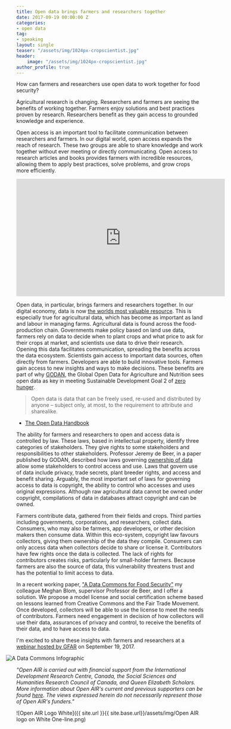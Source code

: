 ```yaml
---
title: Open data brings farmers and researchers together
date: 2017-09-19 00:00:00 Z
categories:
- open data
tag:
- speaking
layout: single
teaser: "/assets/img/1024px-cropscientist.jpg"
header: 
    image: "/assets/img/1024px-cropscientist.jpg"
author_profile: true
---
```


How can farmers and researchers use open data to work together for food security?

Agricultural research is changing. Researchers and farmers are seeing the benefits of working together. Farmers enjoy solutions and best practices proven by research. Researchers benefit as they gain access to grounded knowledge and experience.  

Open access is an important tool to facilitate communication between researchers and farmers. In our digital world, open access  expands the reach of research. These two groups are able to share knowledge and work together without ever meeting or directly communicating. Open access to research articles and books provides farmers with incredible resources, allowing them to apply best practices, solve problems, and grow crops more efficiently. 

<iframe width="560" height="315" src="https://www.youtube.com/embed/o43P8SO82qU" frameborder="0" allowfullscreen></iframe>

Open data, in particular, brings farmers and researchers together. In our digital economy, data is now [the worlds most valuable resource](https://www.economist.com/news/leaders/21721656-data-economy-demands-new-approach-antitrust-rules-worlds-most-valuable-resource). This is especially true for agricultural data, which has become as important as land and labour in managing farms. Agricultural data is found across the food-production chain. Governments make policy based on land use data, farmers rely on data to decide when to plant crops and what price to ask for their crops at market, and scientists use data to drive their research. Opening this data facilitates communication, spreading the benefits across the data ecosystem. Scientists gain access to important data sources, often directly from farmers. Developers are able to build innovative tools. Farmers gain access to new insights and ways to make decisions. These benefits are part of why [GODAN](http://www.godan.info), the Global Open Data for Agriculture and Nutrition sees open data as key in meeting Sustainable Development Goal 2 of [zero hunger](http://www.undp.org/content/undp/en/home/sustainable-development-goals/goal-2-zero-hunger.html). 


> Open data is data that can be freely used, re-used and distributed by anyone – subject only, at most, to the requirement to attribute and sharealike. 
- [The Open Data Handbook](http://opendatahandbook.org/guide/en/what-is-open-data/)


The ability for farmers and researchers to open and access data is controlled by law. These laws, based in intellectual property, identify three categories of stakeholders. They give rights to some stakeholders and responsibilities to other stakeholders. Professor Jeremy de Beer, in a paper published by GODAN, described how laws governing [ownership of data](http://www.godan.info/documents/ownership-open-data-governance-options-agriculture-and-nutrition-0) allow some stakeholders to control access and use. Laws that govern use of data include privacy, trade secrets, plant breeder rights, and access and benefit sharing. Arguably, the most important set of laws for governing access to data is copyright, the ability to control who accesses and uses original expressions. Although raw agricultural data cannot be owned under copyright, compilations of data in databases attract copyright and can be owned. 

Farmers contribute data, gathered from their fields and crops. Third parties including governments, corporations, and researchers, collect data. Consumers, who may also be farmers, app developers, or other decision makers then consume data. Within this eco-system, copyright law favours collectors, giving them ownership of the data they compile. Consumers can only access data when collectors decide to share or license it. Contributors have few rights once the data is collected. The lack of rights for contributors creates risks, particularly for small-holder farmers. Because farmers are also the source of data, this vulnerability threatens trust and has the potential to limit access to data. 

In a recent working paper, ["A Data Commons for Food Security"](http://www.openair.org.za/publications/a-data-commons-for-food-security/) my colleague Meghan Blom, supervisor Professor de Beer, and I offer a solution. We propose a model license and social certification scheme based on lessons learned from Creative Commons and the Fair Trade Movement. Once developed, collectors will be able to use the license to meet the needs of contributors. Farmers need engagement in decision of how collectors will use their data, assurances of privacy and control, to receive the benefits of their data, and to have access to data. 

I'm excited to share these insights with farmers and researchers at a [webinar hosted by GFAR](https://blog.gfar.net/2017/08/25/join-our-gfar-webinar-farmers-rights/) on September 19, 2017. 


<img style="margin-left: -2em;" src="{{ site.url }}{{ site.baseurl }}/assets/img/a-data-commons-_23243752.png" alt="A Data Commons Infographic">

*“Open AIR is carried out with financial support from the International Development Research Centre, Canada, the Social Sciences and Humanities Research Council of Canada, and Queen Elizabeth Scholars. More information about Open AIR's current and previous supporters can be found [here](http://www.openair.org.za/supporters/). The views expressed herein do not necessarily represent those of Open AIR's funders."*

![Open AIR Logo White]({{ site.url }}{{ site.base.url}}/assets/img/Open AIR logo on White One-line.png)